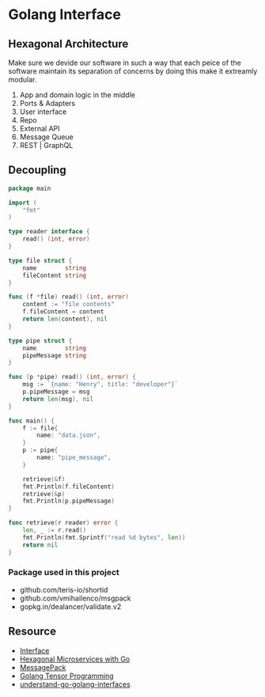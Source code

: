 # Golang Interface

## Hexagonal Architecture
Make sure we devide our software in such a way that each peice of the software maintain its separation of concerns
by doing this make it extreamly modular. 

1. App and domain logic in the middle
2. Ports & Adapters
3. User interface
4. Repo
5. External API
6. Message Queue
7. REST | GraphQL

## Decoupling

```go
package main

import (
	"fmt"
)

type reader interface {
	read() (int, error)
}

type file struct {
	name        string
	fileContent string
}

func (f *file) read() (int, error) 
	content := "file contents"
	f.fileContent = content
	return len(content), nil
}

type pipe struct {
	name        string
	pipeMessage string
}

func (p *pipe) read() (int, error) {
	msg := `{name: "Henry", title: "developer"}`
	p.pipeMessage = msg
	return len(msg), nil
}

func main() {
	f := file{
		name: "data.json",
	}
	p := pipe{
		name: "pipe_message",
	}

	retrieve(&f)
	fmt.Println(f.fileContent)
	retrieve(&p)
	fmt.Println(p.pipeMessage)
}

func retrieve(r reader) error {
	len, _ := r.read()
	fmt.Println(fmt.Sprintf("read %d bytes", len))
	return nil
}
```


### Package used in this project
* github.com/teris-io/shortid
* github.com/vmihailenco/msgpack
* gopkg.in/dealancer/validate.v2

## Resource
* [Interface](https://www.youtube.com/watch?v=qJKQZKGZgf0)
* [Hexagonal Microservices with Go](https://www.youtube.com/watch?v=rQnTtQZGpg8)
* [MessagePack](https://msgpack.org/index.html)
* [Golang Tensor Programming](https://www.youtube.com/watch?v=QyBXz9SpPqE&list=PLJbE2Yu2zumCe9cO3SIyragJ8pLmVv0z9)
* [understand-go-golang-interfaces](https://duncanleung.com/understand-go-golang-interfaces)
